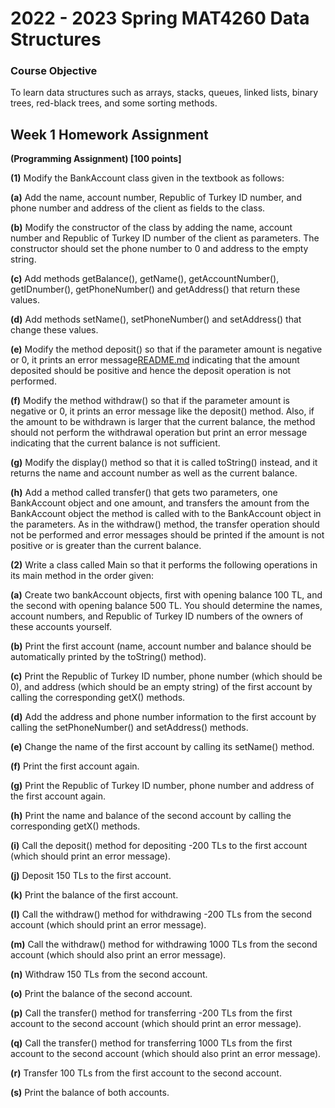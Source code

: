 # 2022 - 2023 Spring MAT4260 Data Structures
 
### Course Objective

To learn data structures such as arrays, stacks, queues, linked lists, binary trees, red-black trees, and some sorting methods.

## Week 1 Homework Assignment

**(Programming Assignment) [100 points]**

**(1)** Modify the BankAccount class given in the textbook as follows:

**(a)** Add the name, account number, Republic of Turkey ID number, and phone number and address of the client as fields to the class.

**(b)** Modify the constructor of the class by adding the name, account number and Republic of Turkey ID number of the client as parameters. The constructor should set the phone number to 0 and address to the empty string.

**(c)** Add methods getBalance(), getName(), getAccountNumber(), getIDnumber(), getPhoneNumber() and getAddress() that return these values.

**(d)** Add methods setName(), setPhoneNumber() and setAddress() that change these values.

**(e)** Modify the method deposit() so that if the parameter amount is negative or 0, it prints an
error message[README.md](README.md) indicating that the amount deposited should be positive and hence the deposit operation
is not performed.

**(f)** Modify the method withdraw() so that if the parameter amount is negative or 0, it prints an
error message like the deposit() method. Also, if the amount to be withdrawn is larger that the current
balance, the method should not perform the withdrawal operation but print an error message indicating
that the current balance is not sufficient.

**(g)** Modify the display() method so that it is called toString() instead, and it returns the name
and account number as well as the current balance.

**(h)** Add a method called transfer() that gets two parameters, one BankAccount object and
one amount, and transfers the amount from the BankAccount object the method is called with to the
BankAccount object in the parameters. As in the withdraw() method, the transfer operation should not
be performed and error messages should be printed if the amount is not positive or is greater than the
current balance.

**(2)**  Write a class called Main so that it performs the following operations in its main method in
the order given:


**(a)** Create two bankAccount objects, first with opening balance 100 TL, and the second with
opening balance 500 TL. You should determine the names, account numbers, and Republic of Turkey
ID numbers of the owners of these accounts yourself.

**(b)** Print the first account (name, account number and balance should be automatically printed
by the toString() method).

**(c)** Print the Republic of Turkey ID number, phone number (which should be 0), and address
(which should be an empty string) of the first account by calling the corresponding getX() methods.

**(d)** Add the address and phone number information to the first account by calling the setPhoneNumber() and setAddress() methods.

**(e)** Change the name of the first account by calling its setName() method.

**(f)** Print the first account again.


**(g)** Print the Republic of Turkey ID number, phone number and address of the first account
again.

**(h)** Print the name and balance of the second account by calling the corresponding getX() methods.

**(i)** Call the deposit() method for depositing -200 TLs to the first account (which should print an
error message).

**(j)** Deposit 150 TLs to the first account.

**(k)** Print the balance of the first account.


**(l)** Call the withdraw() method for withdrawing -200 TLs from the second account (which should
print an error message).

**(m)** Call the withdraw() method for withdrawing 1000 TLs from the second account (which should
also print an error message).

**(n)** Withdraw 150 TLs from the second account.

**(o)** Print the balance of the second account.


**(p)** Call the transfer() method for transferring -200 TLs from the first account to the second
account (which should print an error message).

**(q)** Call the transfer() method for transferring 1000 TLs from the first account to the second
account (which should also print an error message).

**(r)** Transfer 100 TLs from the first account to the second account.

**(s)** Print the balance of both accounts.